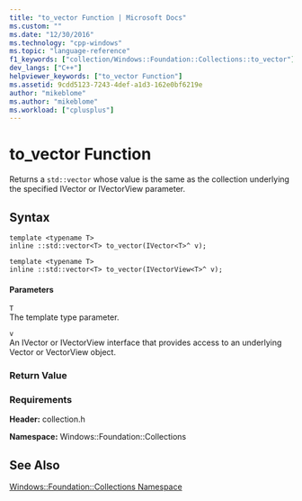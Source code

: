 ```yaml
---
title: "to_vector Function | Microsoft Docs"
ms.custom: ""
ms.date: "12/30/2016"
ms.technology: "cpp-windows"
ms.topic: "language-reference"
f1_keywords: ["collection/Windows::Foundation::Collections::to_vector"]
dev_langs: ["C++"]
helpviewer_keywords: ["to_vector Function"]
ms.assetid: 9cdd5123-7243-4def-a1d3-162e0bf6219e
author: "mikeblome"
ms.author: "mikeblome"
ms.workload: ["cplusplus"]
---
```

# to_vector Function
Returns a `std::vector` whose value is the same as the collection underlying the specified IVector or IVectorView parameter.  
  
## Syntax  
  
```  
template <typename T>  
inline ::std::vector<T> to_vector(IVector<T>^ v); 
 
template <typename T>  
inline ::std::vector<T> to_vector(IVectorView<T>^ v);  
```  
  
#### Parameters  
 `T`  
 The template type parameter.  
  
 `v`  
 An IVector or IVectorView interface that provides access to an underlying Vector or VectorView object.  
  
### Return Value  
  
### Requirements  
 **Header:** collection.h  
  
 **Namespace:** Windows::Foundation::Collections  
  
## See Also  
 [Windows::Foundation::Collections Namespace](../cppcx/windows-foundation-collections-namespace-c-cx.md)